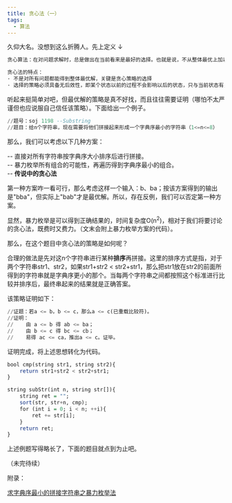 ```yaml
---
title: 贪心法（一）
tags:
  - 算法
---
```


久仰大名。没想到这么折腾人。先上定义 ↓

```haskell
贪心算法：在对问题求解时，总是做出在当前看来是最好的选择。也就是说，不从整体最优上加以考虑，他所做出的是在某种意义上的局部最优解。

贪心法的特点：
· 不是对所有问题都能得到整体最优解，关键是贪心策略的选择
· 选择的策略必须具备无后效性，即某个状态以前的过程不会影响以后的状态，只与当前状态有关。
```

听起来挺简单对吧，但最优解的策略是真不好找，而且往往需要证明（哪怕不太严谨但也应说服自己信任该策略）。下面给出一个例子。

```haskell
//题号：soj 1198 --Substring
//题目：给n个字符串，现在需要将他们拼接起来形成一个字典序最小的字符串（1<=n<=8）
```

那么，我们可以考虑以下几种方案：

-- 直接对所有字符串按字典序大小排序后进行拼接。<br/>
-- 暴力枚举所有组合的可能性，再遍历得到字典序最小的组合。<br/>
-- <b>传说中的贪心法</b>

第一种方案咋一看可行，那么考虑这样一个输入：b、ba；按该方案得到的输出是"bba"，但实际上"bab"才是最优解。所以，存在反例，我们可以否定第一种方案。

显然，暴力枚举是可以得到正确结果的，时间复杂度O(n<sup>2</sup>)，相对于我们将要讨论的贪心法，既费时又费力。（文末会附上暴力枚举方案的代码）。

那么，在这个题目中贪心法的策略是如何呢？

合理的做法是先对这n个字符串进行某种<b>排序</b>再拼接。这里的排序方式是指，对于两个字符串str1、str2，如果str1+str2 < str2+str1，那么把str1放在str2的前面所得到的字符串就是字典序更小的那个。当每两个字符串之间都按照这个标准进行比较并排序后，最终串起来的结果就是正确答案。

该策略证明如下：
```haskell
//证题：若a <= b，b <= c，那么a <= c(已重载比较符)。
//证明：
//    由 a <= b 得 ab <= ba； 
//    由 b <= c 得 bc <= cb；
//    易得 ac <= ca，推出a <= c。证毕。
```

证明完成，将上述思想转化为代码。
```haskell
bool cmp(string str1, string str2){
	return str1+str2 < str2+str1;
}

string subStr(int n, string str[]){
	string ret = "";
	sort(str, str+n, cmp);
	for (int i = 0; i < n; ++i){
		ret += str[i];
	}
	return ret;
}
```

上述例题写得略长了，下面的题目就点到为止吧。

（未完待续）

附录：

[求字典序最小的拼接字符串之暴力枚举法](https://blog.csdn.net/weixin_43864929/article/details/105039150)
